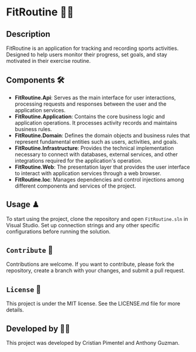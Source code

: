 # FitRoutine 🏋️‍♂️

## Description
FitRoutine is an application for tracking and recording sports activities. Designed to help users monitor their progress, set goals, and stay motivated in their exercise routine.

## Components 🛠
- **FitRoutine.Api**: Serves as the main interface for user interactions, processing requests and responses between the user and the application services.
- **FitRoutine.Application**: Contains the core business logic and application operations. It processes activity records and maintains business rules.
- **FitRoutine.Domain**: Defines the domain objects and business rules that represent fundamental entities such as users, activities, and goals.
- **FitRoutine.Infrastructure**: Provides the technical implementation necessary to connect with databases, external services, and other integrations required for the application's operation.
- **FitRoutine.Web**: The presentation layer that provides the user interface to interact with application services through a web browser.
- **FitRoutine.Ioc**: Manages dependencies and control injections among different components and services of the project.

## Usage ♟
To start using the project, clone the repository and open `FitRoutine.sln` in Visual Studio. Set up connection strings and any other specific configurations before running the solution.

## `Contribute` 🔗
Contributions are welcome. If you want to contribute, please fork the repository, create a branch with your changes, and submit a pull request.

## `License` 🎇
This project is under the MIT license. See the LICENSE.md file for more details.

## Developed by 👨‍💻
This project was developed by Cristian Pimentel and Anthony Guzman.

